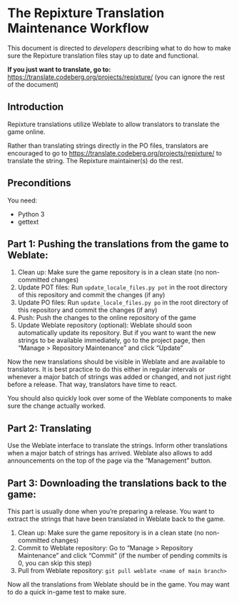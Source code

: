 # The Repixture Translation Maintenance Workflow

This document is directed to *developers* describing what to do how to make sure the Repixture translation files stay up to date and functional.

**If you just want to translate, go to:** <https://translate.codeberg.org/projects/repixture/> (you can ignore the rest of the document)



## Introduction

Repixture translations utilize Weblate to allow translators to translate the game online.

Rather than translating strings directly in the PO files, translators are encouraged to go to <https://translate.codeberg.org/projects/repixture/> to translate the string. The Repixture maintainer(s) do the rest.


## Preconditions

You need:

* Python 3
* gettext


## Part 1: Pushing the translations from the game to Weblate:

1. Clean up: Make sure the game repository is in a clean state (no non-committed changes)
2. Update POT files: Run `update_locale_files.py pot` in the root directory of this repository and commit the changes (if any)
3. Update PO files: Run `update_locale_files.py po` in the root directory of this repository and commit the changes (if any)
4. Push: Push the changes to the online repository of the game
5. Update Weblate repository (optional): Weblate should soon automatically update its repository. But if you want to want the new strings to be available immediately, go to the project page, then “Manage > Repository Maintenance” and click “Update”

Now the new translations should be visible in Weblate and are available to translators. It is best practice to do this either in regular intervals or whenever a major batch of strings was added or changed, and not just right before a release. That way, translators have time to react.

You should also quickly look over some of the Weblate components to make sure the change actually worked.

## Part 2: Translating

Use the Weblate interface to translate the strings. Inform other translations when a major batch of strings has arrived. Weblate also allows to add announcements on the top of the page via the “Management” button.



## Part 3: Downloading the translations back to the game:

This part is usually done when you’re preparing a release. You want to extract the strings that have been translated in Weblate back to the game.

1. Clean up: Make sure the game repository is in a clean state (no non-committed changes)
2. Commit to Weblate repository: Go to “Manage > Repository Maintenance” and click “Commit” (if the number of pending commits is 0, you can skip this step)
3. Pull from Weblate repository: `git pull weblate <name of main branch>`

Now all the translations from Weblate should be in the game. You may want to do a quick in-game test to make sure.
